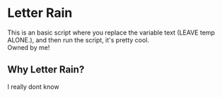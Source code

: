 # Letter Rain
This is an basic script where you replace the variable text (LEAVE temp ALONE.), and then run the script, it's pretty cool. <br>
Owned by <a src="https://github.com/Agsgt2">me!</a>
## Why Letter Rain?
I really dont know
